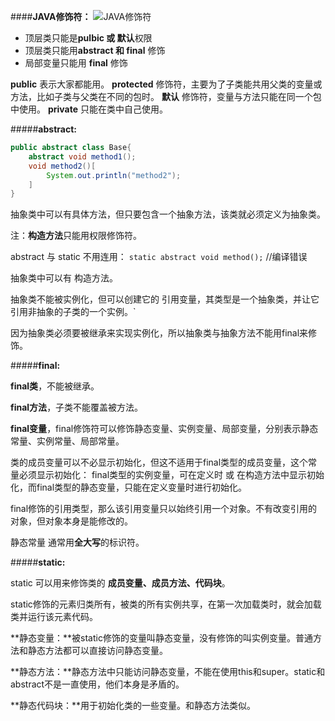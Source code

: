 ####**JAVA修饰符：**
![JAVA修饰符](http://7xifn7.com1.z0.glb.clouddn.com/JAVA修饰符.PNG)

* 顶层类只能是**pulbic 或 默认**权限
* 顶层类只能用**abstract 和 final** 修饰
* 局部变量只能用 **final** 修饰

**public** 表示大家都能用。
**protected** 修饰符，主要为了子类能共用父类的变量或方法，比如子类与父类在不同的包时。
**默认** 修饰符，变量与方法只能在同一个包中使用。
**private** 只能在类中自己使用。

#####**abstract:**
```java
public abstract class Base{
	abstract void method1();
    void method2()[
    	System.out.println("method2");
    ]
}
```

抽象类中可以有具体方法，但只要包含一个抽象方法，该类就必须定义为抽象类。

注：**构造方法**只能用权限修饰符。

abstract 与 static 不用连用： `static abstract void method();`  //编译错误

抽象类中可以有 构造方法。

抽象类不能被实例化，但可以创建它的 引用变量，其类型是一个抽象类，并让它引用非抽象的子类的一个实例。`

因为抽象类必须要被继承来实现实例化，所以抽象类与抽象方法不能用final来修饰。

#####**final:**

**final类**，不能被继承。

**final方法**，子类不能覆盖被方法。

**final变量**，final修饰符可以修饰静态变量、实例变量、局部变量，分别表示静态常量、实例常量、局部常量。

类的成员变量可以不必显示初始化，但这不适用于final类型的成员变量，这个常量必须显示初始化：
final类型的实例变量，可在定义时 或 在构造方法中显示初始化，而final类型的静态变量，只能在定义变量时进行初始化。

final修饰的引用类型，那么该引用变量只以始终引用一个对象。不有改变引用的对象，但对象本身是能修改的。

静态常量 通常用**全大写**的标识符。

#####**static:**

static 可以用来修饰类的 **成员变量、成员方法、代码块**。

static修饰的元素归类所有，被类的所有实例共享，在第一次加载类时，就会加载类并运行该元素代码。

**静态变量：**被static修饰的变量叫静态变量，没有修饰的叫实例变量。普通方法和静态方法都可以直接访问静态变量。

**静态方法：**静态方法中只能访问静态变量，不能在使用this和super。static和abstract不是一直使用，他们本身是矛盾的。

**静态代码块：**用于初始化类的一些变量。和静态方法类似。




















































